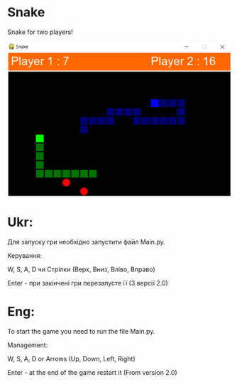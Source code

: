# Snake
Snake for two players!

![alt text](photos/game.png "Game")

# Ukr:
Для запуску гри необхідно запустити файл Main.py.

Керування:

W, S, A, D чи Стрілки (Верх, Вниз, Вліво, Вправо)

Enter - при закінчені гри перезапусте її (З версії 2.0)
# Eng:
To start the game you need to run the file Main.py.

Management:

W, S, A, D or Arrows (Up, Down, Left, Right)

Enter - at the end of the game restart it (From version 2.0)
